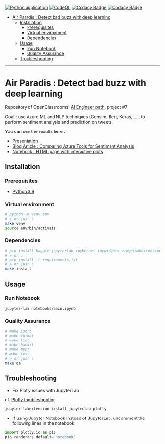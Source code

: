 [![Python application](https://github.com/fleuryc/OC_AI-Engineer_P7_Detect-bad-buzz-with-deep-learning/actions/workflows/python-app.yml/badge.svg)](https://github.com/fleuryc/OC_AI-Engineer_P7_Detect-bad-buzz-with-deep-learning/actions/workflows/python-app.yml)
[![CodeQL](https://github.com/fleuryc/OC_AI-Engineer_P7_Detect-bad-buzz-with-deep-learning/actions/workflows/codeql-analysis.yml/badge.svg)](https://github.com/fleuryc/OC_AI-Engineer_P7_Detect-bad-buzz-with-deep-learning/actions/workflows/codeql-analysis.yml)
[![Codacy Badge](https://app.codacy.com/project/badge/Grade/bb259c87a77f4beab13c48f4d5b59afe)](https://www.codacy.com/gh/fleuryc/OC_AI-Engineer_P7_Detect-bad-buzz-with-deep-learning/dashboard)
[![Codacy Badge](https://app.codacy.com/project/badge/Coverage/bb259c87a77f4beab13c48f4d5b59afe)](https://www.codacy.com/gh/fleuryc/OC_AI-Engineer_P7_Detect-bad-buzz-with-deep-learning/dashboard)

- [Air Paradis : Detect  bad buzz with deep learning](#air-paradis--detect--bad-buzz-with-deep-learning)
  - [Installation](#installation)
    - [Prerequisites](#prerequisites)
    - [Virtual environment](#virtual-environment)
    - [Dependencies](#dependencies)
  - [Usage](#usage)
    - [Run Notebook](#run-notebook)
    - [Quality Assurance](#quality-assurance)
  - [Troubleshooting](#troubleshooting)

* * *

# Air Paradis : Detect  bad buzz with deep learning

Repository of OpenClassrooms' [AI Engineer path](https://openclassrooms.com/fr/paths/188-ingenieur-ia), project #7

Goal : use Azure ML and NLP techniques (Gensim, Bert, Keras, ...), to perform sentiment analysis and prediction on tweets.

You can see the results here :

-   [Presentation](https://fleuryc.github.io/OC_AI-Engineer_P7_Detect-bad-buzz-with-deep-learning/index.html)
-   [Blog Article : Comparing Azure Tools for Sentiment Analysis](https://github.com/fleuryc/OC_AI-Engineer_P7_Detect-bad-buzz-with-deep-learning/blob/main/blog/blog-article.md "Comparing Azure Tools for Sentiment Analysis")
-   [Notebook : HTML page with interactive plots](https://fleuryc.github.io/OC_AI-Engineer_P7_Detect-bad-buzz-with-deep-learning/notebook.html "HTML page with interactive plots")

## Installation

### Prerequisites

-   [Python 3.9](https://www.python.org/downloads/)

### Virtual environment

```bash
# python -m venv env
# > or just :
make venv
source env/bin/activate
```

### Dependencies

```bash
# pip install kaggle jupyterlab ipykernel ipywidgets widgetsnbextension graphviz python-dotenv requests matplotlib seaborn plotly numpy
# > or :
# pip install -r requirements.txt
# > or just :
make install
```

## Usage

### Run Notebook

```bash
jupyter-lab notebooks/main.ipynb
```

### Quality Assurance

```bash
# make isort
# make format
# make lint
# make bandit
# make mypy
# make test
# > or just :
make qa
```

## Troubleshooting

-   Fix Plotly issues with JupyterLab

cf. [Plotly troubleshooting](https://plotly.com/python/troubleshooting/#jupyterlab-problems)

```bash
jupyter labextension install jupyterlab-plotly
```

-   If using Jupyter Notebook instead of JupyterLab, uncomment the following lines in the notebook

```python
import plotly.io as pio
pio.renderers.default='notebook'
```
